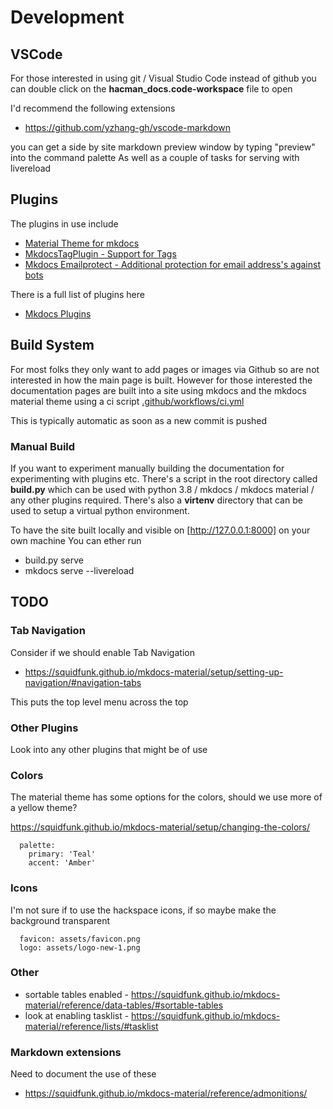 # Development

## VSCode

For those interested in using git / Visual Studio Code instead of github
you can double click on the **hacman_docs.code-workspace** file to open

I'd recommend the following extensions

  * https://github.com/yzhang-gh/vscode-markdown

you can get a side by site markdown preview window by typing "preview" into the command palette
As well as a couple of tasks for serving with livereload


## Plugins

The plugins in use include

  * [Material Theme for mkdocs](https://squidfunk.github.io/mkdocs-material/)
  * [MkdocsTagPlugin - Support for Tags](https://github.com/srymh/MkdocsTagPlugin)
  * [Mkdocs Emailprotect - Additional protection for email address's against bots](https://github.com/rkoe/mkdocs-emailprotect)

There is a full list of plugins here

  * [Mkdocs Plugins](https://github.com/mkdocs/mkdocs/wiki/MkDocs-Plugins)

## Build System

For most folks they only want to add pages or images via Github so are not interested in how the main page is built.
However for those interested the documentation pages are built into a site using mkdocs and the mkdocs material theme using a ci script
[.github/workflows/ci.yml](.github/workflows/ci.yml)

This is typically automatic as soon as a new commit is pushed

### Manual Build

If you want to experiment manually building the documentation for experimenting with plugins etc.
There's a script in the root directory called **build.py** which can be used with python 3.8 / mkdocs / mkdocs material / any other plugins required.
There's also a **virtenv** directory that can be used to setup a virtual python environment.

To have the site built locally and visible on [http://127.0.0.1:8000] on your own machine
You can ether run

  * build.py serve
  * mkdocs serve --livereload

## TODO

### Tab Navigation

Consider if we should enable Tab Navigation

  * https://squidfunk.github.io/mkdocs-material/setup/setting-up-navigation/#navigation-tabs

This puts the top level menu across the top

### Other Plugins

Look into any other plugins that might be of use

### Colors

The material theme has some options for the colors, should we use more of a yellow theme?

https://squidfunk.github.io/mkdocs-material/setup/changing-the-colors/

```
  palette:
    primary: 'Teal'
    accent: 'Amber'
```

### Icons

I'm not sure if to use the hackspace icons, if so maybe make the background transparent

```
  favicon: assets/favicon.png
  logo: assets/logo-new-1.png
```


### Other

  * sortable tables enabled - https://squidfunk.github.io/mkdocs-material/reference/data-tables/#sortable-tables
  * look at enabling tasklist - https://squidfunk.github.io/mkdocs-material/reference/lists/#tasklist


### Markdown extensions

Need to document the use of these

  * https://squidfunk.github.io/mkdocs-material/reference/admonitions/
